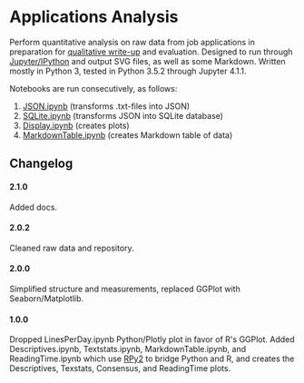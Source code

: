 <link rel="stylesheet" href="https://maxcdn.bootstrapcdn.com/bootstrap/4.0.0-alpha.6/css/bootstrap.min.css" integrity="sha384-rwoIResjU2yc3z8GV/NPeZWAv56rSmLldC3R/AZzGRnGxQQKnKkoFVhFQhNUwEyJ" crossorigin="anonymous">
<script src="https://maxcdn.bootstrapcdn.com/bootstrap/4.0.0-alpha.6/js/bootstrap.min.js" integrity="sha384-vBWWzlZJ8ea9aCX4pEW3rVHjgjt7zpkNpZk+02D9phzyeVkE+jo0ieGizqPLForn" crossorigin="anonymous"></script>
<style>
body {
	padding: 2em;
}
</style>

# Applications Analysis

Perform quantitative analysis on raw data from job applications in preparation for [qualitative write-up](http://olevik.me/applications) and evaluation. Designed to run through [Jupyter/IPython](http://jupyter.org/) and output SVG files, as well as some Markdown. Written mostly in Python 3, tested in Python 3.5.2 through Jupyter 4.1.1.

Notebooks are run consecutively, as follows:

1. [JSON.ipynb](./1.JSON.html) (transforms .txt-files into JSON)
2. [SQLite.ipynb](./2.SQLite.html) (transforms JSON into SQLite database)
3. [Display.ipynb](./3.Display.html) (creates plots)
4. [MarkdownTable.ipynb](./4.MarkdownTable.html) (creates Markdown table of data)

## Changelog
#### 2.1.0
Added docs.

#### 2.0.2
Cleaned raw data and repository.

#### 2.0.0
Simplified structure and measurements, replaced GGPlot with Seaborn/Matplotlib.

#### 1.0.0
Dropped LinesPerDay.ipynb Python/Plotly plot in favor of R's GGPlot. Added Descriptives.ipynb, Textstats.ipynb, MarkdownTable.ipynb, and ReadingTime.ipynb which use [RPy2](http://rpy2.readthedocs.org/) to bridge Python and R, and creates the Descriptives, Texstats, Consensus, and ReadingTime plots.